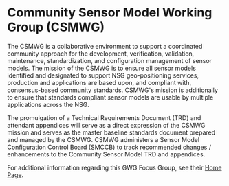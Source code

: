 # Community Sensor Model Working Group (CSMWG)
The CSMWG is a collaborative environment to support a coordinated community approach for the development, verification, validation, maintenance, standardization, and configuration management of sensor models. The mission of the CSMWG is to ensure all sensor models identified and designated to support NSG geo-positioning services, production and applications are based upon, and compliant with, consensus-based community standards. CSMWG's mission is additionally to ensure that standards compliant sensor models are usable by multiple applications across the NSG.

The promulgation of a Technical Requirements Document (TRD) and attendant appendices will serve as a direct expression of the CSMWG mission and serves as the master baseline standards document prepared and managed by the CSMWG. CSMWG administers a Sensor Model Configuration Control Board (SMCCB) to track recommended changes / enhancements to the Community Sensor Model TRD and appendices.

For additional information regarding this GWG Focus Group, see their [Home Page](http://www.gwg.nga.mil/csmwg.php).
